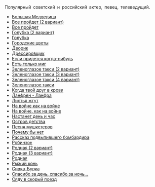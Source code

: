 Популярный советский и российский актер, певец, телеведущий.

* [Большая Медведица](Большая%20Медведица)
* [Все пройдет (2 вариант)](Все%20пройдет%20(2%20вариант))
* [Все пройдет](Все%20пройдет)
* [Голубка (2 вариант)](Голубка%20(2%20вариант))
* [Голубка](Голубка)
* [Городские цветы](Городские%20цветы)
* [Дворик](Дворик)
* [Дрессировщик](Дрессировщик)
* [Если придется когда-нибудь](Если%20придется%20когда-нибудь)
* [Есть только миг](Есть%20только%20миг)
* [Зеленоглазое такси (2 вариант)](Зеленоглазое%20такси%20(2%20вариант))
* [Зеленоглазое такси (3 вариант)](Зеленоглазое%20такси%20(3%20вариант))
* [Зеленоглазое такси (4 вариант)](Зеленоглазое%20такси%20(4%20вариант))
* [Зеленоглазое такси](Зеленоглазое%20такси)
* [Когда твой друг в крови](Когда%20твой%20друг%20в%20крови)
* [Ланфрен - Ланфра](Ланфрен%20-%20Ланфра)
* [Листья жгут](Листья%20жгут)
* [На войне как на войне](На%20войне%20как%20на%20войне)
* [На войне, как на войне](На%20войне,%20как%20на%20войне)
* [Настанет день и час](Настанет%20день%20и%20час)
* [Остров детства](Остров%20детства)
* [Песня мушкетеров](Песня%20мушкетеров)
* [Почему бы нет](Почему%20бы%20нет)
* [Рассказ подвыпившего бомбардира](Рассказ%20подвыпившего%20бомбардира)
* [Робинзон](Робинзон)
* [Родная (2 вариант)](Родная%20(2%20вариант))
* [Родная (3 вариант)](Родная%20(3%20вариант))
* [Родная](Родная)
* [Рыжий конь](Рыжий%20конь)
* [Сивка-Бурка](Сивка-Бурка)
* [Спасибо за день, спасибо за ночь...](Спасибо%20за%20день,%20спасибо%20за%20ночь...)
* [Сяду в скорый поезд](Сяду%20в%20скорый%20поезд)